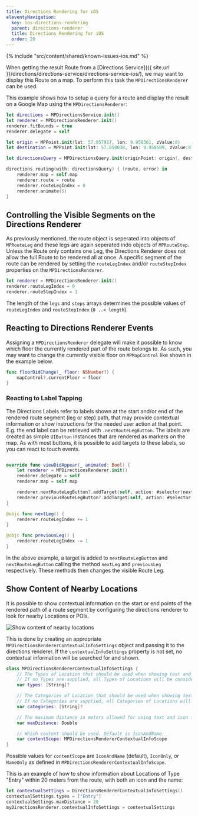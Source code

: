 ```yaml
---
title: Directions Rendering for iOS
eleventyNavigation:
  key: ios-directions-rendering
  parent: directions-renderer
  title: Directions Rendering for iOS
  order: 20
---
```


<!-- Known Issues -->
{% include "src/content/shared/known-issues-ios.md" %}

When getting the result Route from a [Directions Service]({{ site.url }}/directions/directions-service/directions-service-ios/), we may want to display this Route on a map. To perform this task the `MPDirectionsRenderer` can be used.

This example shows how to setup a query for a route and display the result on a Google Map using the `MPDirectionsRenderer`:

```swift
let directions = MPDirectionsService.init()
let renderer = MPDirectionsRenderer.init()
renderer.fitBounds = true
renderer.delegate = self

let origin = MPPoint.init(lat: 57.057917, lon: 9.950361, zValue:0)
let destination = MPPoint.init(lat: 57.058038, lon: 9.950509, zValue:0)

let directionsQuery = MPDirectionsQuery.init(originPoint: origin!, destination: destination!)

directions.routing(with: directionsQuery) { (route, error) in
    renderer.map = self.map
    renderer.route = route
    renderer.routeLegIndex = 0
    renderer.animate(5)
}
```

## Controlling the Visible Segments on the Directions Renderer

As previously mentioned, the route object is seperated into objects of `MPRouteLeg` and these legs are again seperated indo objects of `MPRouteStep`. Unless the Route only contains one Leg, the Directions Renderer does not allow the full Route to be rendered all at once. A specific segment of the route can be rendered by setting the `routeLegIndex` and/or `routeStepIndex` properties on the `MPDirectionsRenderer`.

```swift
let renderer = MPDirectionsRenderer.init()
renderer.routeLegIndex = 0
renderer.routeStepIndex = 1
```

The length of the `legs` and `steps` arrays determines the possible values of `routeLegIndex` and `routeStepIndex` (`0 ..< length`).

## Reacting to Directions Renderer Events

Assigning a `MPDirectionsRenderer` delegate will make it possible to know which floor the currently rendered part of the route belongs to. As such, you may want to change the currently visible floor on `MPMapControl` like shown in the example below.

```swift
func floorDidChange(_ floor: NSNumber!) {
    mapControl?.currentFloor = floor
}
```

### Reacting to Label Tapping

The Directions Labels refer to labels shown at the start and/or end of the rendered route segment (leg or step) path, that may provide contextual information or show instructions for the needed user action at that point. E.g. the end label can be retrieved with `.nextRouteLegButton`. The labels are created as simple `UIButton` instances that are rendered as markers on the map. As with most buttons, it is possible to add targets to these labels, so you can react to touch events.

```swift

override func viewDidAppear(_ animated: Bool) {
    let renderer = MPDirectionsRenderer.init()
    renderer.delegate = self
    renderer.map = self.map

    renderer.nextRouteLegButton?.addTarget(self, action: #selector(nextLeg), for: .touchUpInside)
    renderer.previousRouteLegButton?.addTarget(self, action: #selector(previousLeg), for: .touchUpInside)
}

@objc func nextLeg() {
    renderer.routeLegIndex += 1
}

@objc func previousLeg() {
    renderer.routeLegIndex -= 1
}

```

In the above example, a target is added to `nextRouteLegButton` and  `nextRouteLegButton` calling the method `nextLeg` and `previousLeg` respectively. These methods then changes the visible Route Leg.

## Show Content of Nearby Locations

It is possible to show contextual information on the start or end points of the rendered path of a route segment by configuring the directions renderer to look for nearby Locations or POIs.

![Show content of nearby locations](/assets/ios/directions-renderer/directions_renderer_contextual_info.png)

This is done by creating an appropriate `MPDirectionsRendererContextualInfoSettings` object and passing it to the directions renderer. If the `contextualInfoSettings` property is not set, no contextual information will be searched for and shown.

```swift
class MPDirectionsRendererContextualInfoSettings {
    // The Types of Location that should be used when showing text and icon for a start or end marker.
    // If no Types are supplied, all Types of Locations will be considered.
    var types: [String]?

    // The Categories of Location that should be used when showing text and icon for a start or end marker.
    // If no Categories are supplied, all Categories of Locations will be considered.
    var categories: [String]?

    // The maximum distance in meters allowed for using text and icon from a Location. Leave blank for a default of 5 meters.
    var maxDistance: Double

    // Which content should be used. Default is IconAndName.
    var contentScope: MPDirectionsRendererContextualInfoScope
}
```

Possible values for `contentScope` are `IconAndName` (default), `IconOnly`, or `NameOnly` as defined in `MPDirectionsRendererContextualInfoScope`.

This is an example of how to show information about Locations of Type "Entry" within 20 meters from the route, with both an icon and the name:

```swift
let contextualSettings = DirectionsRendererContextualInfoSettings()
contextualSettings.types = ["Entry"]
contextualSettings.maxDistance = 20
myDirectionsRenderer.contextualInfoSettings = contextualSettings
```
